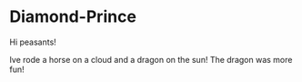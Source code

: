 # Diamond-Prince

Hi peasants!

Ive rode a horse on a cloud and a dragon on the sun!
The dragon was more fun!
